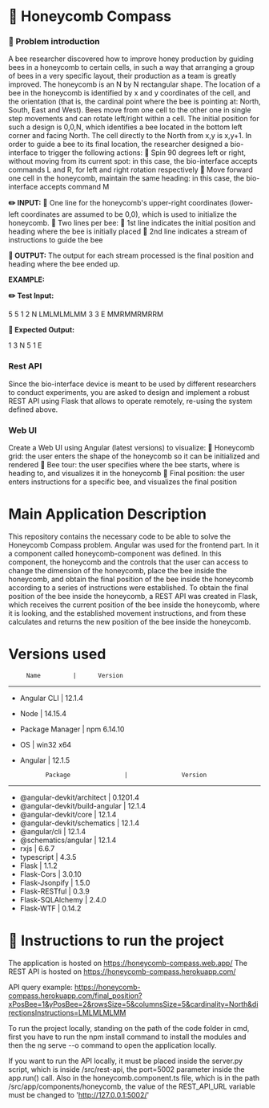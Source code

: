 # :honeybee: Honeycomb Compass
### :page_with_curl: Problem introduction

A bee researcher discovered how to improve honey production by guiding bees in a honeycomb to certain cells, in such a way that arranging a group of bees in a very specific layout, their production as a team is greatly improved.
The honeycomb is an N by N rectangular shape. The location of a bee in the honeycomb is identified by x and y coordinates of the cell, and the orientation (that is, the cardinal point where the bee is pointing at: North, South, East and West). Bees move from one cell to the other one in single step movements and can rotate left/right within a cell.
The initial position for such a design is 0,0,N, which identifies a bee located in the bottom left corner and facing North. The cell directly to the North from x,y is x,y+1.
In order to guide a bee to its final location, the researcher designed a bio-interface to trigger the following actions:
:small_blue_diamond: Spin 90 degrees left or right, without moving from its current spot: in this case, the bio-interface accepts commands L and R, for left and right rotation respectively
:small_blue_diamond: Move forward one cell in the honeycomb, maintain the same heading: in this case, the bio-interface accepts command M

**:pencil2: INPUT:**
:small_blue_diamond: One line for the honeycomb's upper-right coordinates (lower-left coordinates are assumed to be 0,0), which is used to initialize the honeycomb.
:small_blue_diamond: Two lines per bee:
    :small_blue_diamond: 1st line indicates the initial position and heading where the bee is initially placed
    :small_blue_diamond: 2nd line indicates a stream of instructions to guide the bee

**:pencil: OUTPUT:**
The output for each stream processed is the final position and heading where the bee ended up.
 
**EXAMPLE:**
 
**:pencil2: Test Input:**
 
5 5
1 2 N
LMLMLMLMM
3 3 E
MMRMMRMRRM
 
**:pencil: Expected Output:**
 
1 3 N
5 1 E

### Rest API
Since the bio-interface device is meant to be used by different researchers to conduct experiments, you are asked to design and implement a robust REST API using Flask that allows to operate remotely, re-using the system defined above.
 
### Web UI
Create a Web UI using Angular (latest versions) to visualize:
:small_blue_diamond: Honeycomb grid: the user enters the shape of the honeycomb so it can be initialized and rendered
:small_blue_diamond: Bee tour: the user specifies where the bee starts, where is heading to, and visualizes it in the honeycomb
:small_blue_diamond: Final position: the user enters instructions for a specific bee, and visualizes the final position

# Main Application Description
This repository contains the necessary code to be able to solve the Honeycomb Compass problem. 
Angular was used for the frontend part. In it a component called honeycomb-component was defined. In this component, the honeycomb and the controls that the user can access to change the dimension of the honeycomb, place the bee inside the honeycomb, and obtain the final position of the bee inside the honeycomb according to a series of instructions were established.
To obtain the final position of the bee inside the honeycomb, a REST API was created in Flask, which receives the current position of the bee inside the honeycomb, where it is looking, and the established movement instructions, and from these calculates and returns the new position of the bee inside the honeycomb. 

# Versions used
         Name         |      Version
-------------------------------------------
 - Angular CLI        |      12.1.4
 - Node               |      14.15.4
 - Package Manager    |    npm 6.14.10
 - OS                 |     win32 x64
 - Angular            |      12.1.5
 
              Package               |               Version
-------------------------------------------------------------------------
 - @angular-devkit/architect        |               0.1201.4
 - @angular-devkit/build-angular    |               12.1.4
 - @angular-devkit/core             |               12.1.4
 - @angular-devkit/schematics       |               12.1.4
 - @angular/cli                     |               12.1.4
 - @schematics/angular              |               12.1.4
 - rxjs                             |               6.6.7
 - typescript                       |               4.3.5
 - Flask                            |               1.1.2
 - Flask-Cors                       |               3.0.10
 - Flask-Jsonpify                   |               1.5.0
 - Flask-RESTful                    |               0.3.9
 - Flask-SQLAlchemy                 |               2.4.0
 - Flask-WTF                        |               0.14.2

# :link: Instructions to run the project
The application is hosted on https://honeycomb-compass.web.app/ 
The REST API is hosted on https://honeycomb-compass.herokuapp.com/

API query example: https://honeycomb-compass.herokuapp.com/final_position?xPosBee=1&yPosBee=2&rowsSize=5&columnsSize=5&cardinality=North&directionsInstructions=LMLMLMLMM 

To run the project locally, standing on the path of the code folder in cmd, first you have to run the npm install command to install the modules and then the ng serve --o command to open the application locally.

If you want to run the API locally, it must be placed inside the server.py script, which is inside /src/rest-api, the port=5002 parameter inside the app.run() call. Also in the honeycomb.component.ts file, which is in the path /src/app/components/honeycomb, the value of the REST_API_URL variable must be changed to 'http://127.0.0.1:5002/'